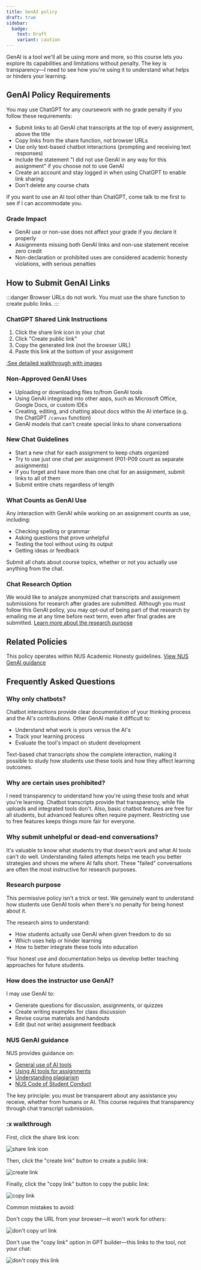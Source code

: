 ```yaml
---
title: GenAI policy
draft: true
sidebar:
  badge:
    text: Draft
    variant: caution
---
```


GenAI is a tool we'll all be using more and more, so this course lets you explore its capabilities and limitations without penalty. The key is transparency—I need to see how you're using it to understand what helps or hinders your learning.

## GenAI Policy Requirements

You may use ChatGPT for any coursework with no grade penalty if you follow these requirements:

- Submit links to all GenAI chat transcripts at the top of every assignment, above the title
- Copy links from the share function, not browser URLs
- Use only text-based chatbot interactions (prompting and receiving text responses)
- Include the statement "I did not use GenAI in any way for this assignment" if you choose not to use GenAI
- Create an account and stay logged in when using ChatGPT to enable link sharing
- Don't delete any course chats

If you want to use an AI tool other than ChatGPT, come talk to me first to see if I can accommodate you.

### Grade Impact

- GenAI use or non-use does not affect your grade if you declare it properly
- Assignments missing both GenAI links and non-use statement receive zero credit
- Non-declaration or prohibited uses are considered academic honesty violations, with serious penalties

## How to Submit GenAI Links

:::danger
Browser URLs do not work. You must use the share function to create public links.
:::

### ChatGPT Shared Link Instructions

1. Click the share link icon in your chat
2. Click "Create public link"
3. Copy the generated link (not the browser URL)
4. Paste this link at the bottom of your assignment

[:See detailed walkthrough with images](#x-walkthrough)

### Non-Approved GenAI Uses

- Uploading or downloading files to/from GenAI tools
- Using GenAI integrated into other apps, such as Microsoft Office, Google Docs, or custom IDEs
- Creating, editing, and chatting about docs within the AI interface (e.g. the ChatGPT `/canvas` function)
- GenAI models that can't create special links to share conversations

### New Chat Guidelines

- Start a new chat for each assignment to keep chats organized
- Try to use just one chat per assignment (P01-P09 count as separate assignments)
- If you forget and have more than one chat for an assignment, submit links to all of them
- Submit entire chats regardless of length

### What Counts as GenAI Use

Any interaction with GenAI while working on an assignment counts as use, including:

- Checking spelling or grammar
- Asking questions that prove unhelpful
- Testing the tool without using its output
- Getting ideas or feedback

Submit all chats about course topics, whether or not you actually use anything from the chat.

### Chat Research Option

We would like to analyze anonymized chat transcripts and assignment submissions for research after grades are submitted. Although you must follow this GenAI policy, you may opt-out of being part of that research by emailing me at any time before next term, even after final grades are submitted. [Learn more about the research purpose](#research-purpose)

## Related Policies

This policy operates within NUS Academic Honesty guidelines. [View NUS GenAI guidance](#nus-genai-guidance)

## Frequently Asked Questions

### Why only chatbots?

Chatbot interactions provide clear documentation of your thinking process and the AI's contributions. Other GenAI make it difficult to:

- Understand what work is yours versus the AI's
- Track your learning process
- Evaluate the tool's impact on student development

Text-based chat transcripts show the complete interaction, making it possible to study how students use these tools and how they affect learning outcomes.

### Why are certain uses prohibited?

I need transparency to understand how you're using these tools and what you're learning. Chatbot transcripts provide that transparency, while file uploads and integrated tools don't. Also, basic chatbot features are free for all students, but advanced features often require payment. Restricting use to free features keeps things more fair for everyone.

### Why submit unhelpful or dead-end conversations?

It's valuable to know what students try that doesn't work and what AI tools can't do well. Understanding failed attempts helps me teach you better strategies and shows me where AI falls short. These "failed" conversations are often the most instructive for research purposes.

### Research purpose

This permissive policy isn't a trick or test. We genuinely want to understand how students use GenAI tools when there's no penalty for being honest about it.

The research aims to understand:

- How students actually use GenAI when given freedom to do so
- Which uses help or hinder learning
- How to better integrate these tools into education

Your honest use and documentation helps us develop better teaching approaches for future students.

### How does the instructor use GenAI?

I may use GenAI to:

- Generate questions for discussion, assignments, or quizzes
- Create writing examples for class discussion
- Revise course materials and handouts
- Edit (but not write) assignment feedback

### NUS GenAI guidance

NUS provides guidance on:

- [General use of AI tools](https://libguides.nus.edu.sg/new2nus/acadintegrity#s-lib-ctab-22144949-4)
- [Using AI tools for assignments](https://libguides.nus.edu.sg/new2nus/acadintegrity#s-lib-ctab-22144949-5)
- [Understanding plagiarism](https://libguides.nus.edu.sg/copyright_essentials_teaching_learning_research/plagiarism)
- [NUS Code of Student Conduct](https://www.nus.edu.sg/celc/statements-and-e-resources-on-plagiarism/)

The key principle: you must be transparent about any assistance you receive, whether from humans or AI. This course requires that transparency through chat transcript submission.

### :x walkthrough

First, click the share link icon:

![share link icon](/images/chatgpt-share-link-icon.png)

Then, click the "create link" button to create a public link:

![create link](/images/chatgpt-public-link-create.png)

Finally, click the "copy link" button to copy the public link:

![copy link](/images/chatgpt-copy-link.png)

Common mistakes to avoid:

Don't copy the URL from your browser—it won't work for others:

![don't copy url link](/images/chatgpt-dont-copy-url.png)

Don't use the "copy link" option in GPT builder—this links to the tool, not your chat:

![don't copy this link](/images/chatgpt-dont-copy-link.png)
